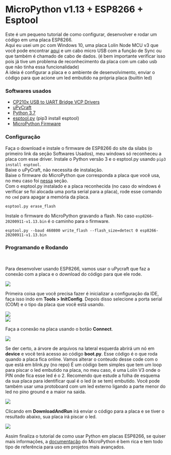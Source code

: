 # MicroPython v1.13 + ESP8266 + Esptool

Este é um pequeno tutorial de como configurar, desenvolver e rodar um código em uma placa ESP8266. <br />
Aqui eu usei um pc com Windows 10, uma placa Lolin Node MCU v3 que você pode encontrar [aqui](https://produto.mercadolivre.com.br/MLB-1659824435-modulo-wifi-esp8266-nodemcu-v3-ch340-wifi-80211-bgn-arduino-_JM) e um cabo micro USB com a função de Sync ou que também é chamado de cabo de dados. (é bem importante verificar isso pois já tive um problema de reconhecimento da placa com um cabo usb que não tinha essa funcionalidade)  <br />
A ideia é configurar a placa e o ambiente de desenvolvimento, enviar o código para que acione um led embutido na própria placa (builtin led)
<br />
### Softwares usados

* [CP210x USB to UART Bridge VCP Drivers](https://www.silabs.com/products/development-tools/software/usb-to-uart-bridge-vcp-drivers)
* [uPyCraft](https://github.com/DFRobot/uPyCraft)
* [Python 3.7](https://www.python.org/downloads/)
* [esptool.py](https://github.com/espressif/esptool) (pip3 install esptool)
* [MicroPython Firmware](https://micropython.org/)

### Configuração
Faça o download e instale o firmware de ESP8266 do site da silabs (o primeiro link da seção Softwares Usados), meu windows só reconheceu a placa com esse driver.
Instale o Python versão 3 e o esptool.py usando `pip3 install esptool`.<br />
Baixe o uPyCraft, não necessita de instalação.<br />
Baixe o firmware do MicroPython que corresponda a placa que você usa, no meu caso foi [nessa](https://micropython.org/download/esp8266/) seção.<br />
Com o esptool.py instalado e a placa reconhecida (no caso do windows é verificar se foi alocada uma porta serial para a placa), rode esse comando no `cmd` para apagar a memória da placa.

```
esptool.py erase_flash
```

Instale o firmware do MicroPython gravando a flash. No caso `esp8266-20200911-v1.13.bin` é o caminho para o firmware.

```
esptool.py --baud 460800 write_flash --flash_size=detect 0 esp8266-20200911-v1.13.bin
```

### Programando e Rodando
<br />

Para desenvolver usando ESP8266, vamos usar o uPycraft que faz a conexão com a placa e o download do código para que ele rode.

![](https://github.com/DenysNunes/ESP8266-MicroPython/blob/master/assets/image0.gif?raw=true) 

Primeira coisa que você precisa fazer é inicializar a configuração da IDE, faça isso indo em <b>Tools > InitConfig</b>. 
Depois disso selecione a porta serial (COM) e o tipo da placa que você está usando.

![](https://github.com/DenysNunes/ESP8266-MicroPython/blob/master/assets/image1.gif?raw=true) <br />
![](https://github.com/DenysNunes/ESP8266-MicroPython/blob/master/assets/image2.gif?raw=true)

Faça a conexão na placa usando o botão <b>Connect</b>.

![](https://github.com/DenysNunes/ESP8266-MicroPython/blob/master/assets/image3.gif?raw=true)

Se der certo, a árvore de arquivos na lateral esquerda abrirá um nó em <b>device</b> e você terá acesso ao código <b>boot.py</b>.
Esse código é o que roda quando a placa fica online.
Vamos alterar o conteudo desse code com o que está em blink.py (no repo)
É um código bem simples que tem um loop para piscar o led embutido na placa, no meu caso, é uma Lolin V3 onde o PIN onde fica esse led é o 2.
Recomendo que estude a folha de esquema da sua placa para identificar qual é o led (e se tem) embutido.
Você pode também usar uma protoboard com um led externo ligando a parte menor do led no pino ground e a maior na saida.

![](https://github.com/DenysNunes/ESP8266-MicroPython/blob/master/assets/image4.gif?raw=true)

Clicando em <b>DownloadAndRun</b> irá enviar o código para a placa e se tiver o resultado abaixo, sua placa irá piscar o led.

![](https://github.com/DenysNunes/ESP8266-MicroPython/blob/master/assets/image5.gif?raw=true)

Assim finaliza o tutorial de como usar Python em placas ESP8266, se quiser mais informações, a [documentação](https://docs.micropython.org/en/latest/esp8266/quickref.html) do MicroPython é bem rica e tem todo tipo de referência para uso em projetos mais avançados.